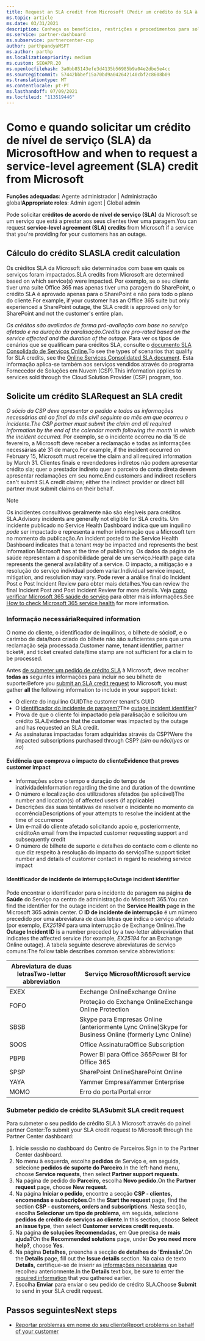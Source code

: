 ```yaml
---
title: Request an SLA credit from Microsoft (Pedir um crédito do SLA à Microsoft)
ms.topic: article
ms.date: 03/31/2021
description: Conheça os benefícios, restrições e procedimentos para solicitar um crédito de acordo de nível de serviço (SLA) da Microsoft se os seus clientes experimentarem uma falha de serviço.
ms.service: partner-dashboard
ms.subservice: partnercenter-csp
author: parthpandyaMSFT
ms.author: parthp
ms.localizationpriority: medium
ms.custom: SEOAPR.20
ms.openlocfilehash: 3a0bb85143efe3d4135b56985b9a04e2dbe5e4cc
ms.sourcegitcommit: 57442bbbef15a70bd9a042642140cbf2c8608b09
ms.translationtype: MT
ms.contentlocale: pt-PT
ms.lasthandoff: 07/09/2021
ms.locfileid: "113519446"
---
```

# <a name="how-and-when-to-request-a-service-level-agreement-sla-credit-from-microsoft"></a><span data-ttu-id="4828b-103">Como e quando solicitar um crédito de nível de serviço (SLA) da Microsoft</span><span class="sxs-lookup"><span data-stu-id="4828b-103">How and when to request a service-level agreement (SLA) credit from Microsoft</span></span>

<span data-ttu-id="4828b-104">**Funções adequadas**: Agente administrador | Administração global</span><span class="sxs-lookup"><span data-stu-id="4828b-104">**Appropriate roles**: Admin agent | Global admin</span></span>

<span data-ttu-id="4828b-105">Pode solicitar **créditos de acordo de nível de serviço (SLA)** da Microsoft se um serviço que está a prestar aos seus clientes tiver uma paragem.</span><span class="sxs-lookup"><span data-stu-id="4828b-105">You can request **service-level agreement (SLA) credits** from Microsoft if a service that you're providing for your customers has an outage.</span></span>

## <a name="sla-credit-calculation"></a><span data-ttu-id="4828b-106">Cálculo do crédito SLA</span><span class="sxs-lookup"><span data-stu-id="4828b-106">SLA credit calculation</span></span>

<span data-ttu-id="4828b-107">Os créditos SLA da Microsoft são determinados com base em quais os serviços foram impactados.</span><span class="sxs-lookup"><span data-stu-id="4828b-107">SLA credits from Microsoft are determined based on which service(s) were impacted.</span></span> <span data-ttu-id="4828b-108">Por exemplo, se o seu cliente tiver uma suite Office 365 mas apenas tiver uma paragem do SharePoint, o crédito SLA é aprovado apenas para o SharePoint e não para todo o plano do cliente.</span><span class="sxs-lookup"><span data-stu-id="4828b-108">For example, if your customer has an Office 365 suite but only experienced a SharePoint outage, the SLA credit is approved only for SharePoint and not the customer's entire plan.</span></span>

<span data-ttu-id="4828b-109">*Os créditos são avaliados de forma pró-avaliação com base no serviço afetado e na duração da paralisação.*</span><span class="sxs-lookup"><span data-stu-id="4828b-109">*Credits are pro-rated based on the service affected and the duration of the outage.*</span></span> <span data-ttu-id="4828b-110">Para ver os tipos de cenários que se qualificam para créditos SLA, consulte o [documento SLA Consolidado de Serviços Online.](http://www.microsoftvolumelicensing.com/DocumentSearch.aspx?Mode=3&DocumentTypeId=37)</span><span class="sxs-lookup"><span data-stu-id="4828b-110">To see the types of scenarios that qualify for SLA credits, see the [Online Services Consolidated SLA document](http://www.microsoftvolumelicensing.com/DocumentSearch.aspx?Mode=3&DocumentTypeId=37).</span></span> <span data-ttu-id="4828b-111">Esta informação aplica-se também aos serviços vendidos através do programa Fornecedor de Soluções em Nuvem (CSP).</span><span class="sxs-lookup"><span data-stu-id="4828b-111">This information applies to services sold through the Cloud Solution Provider (CSP) program, too.</span></span>


## <a name="request-an-sla-credit"></a><span data-ttu-id="4828b-112">Solicite um crédito SLA</span><span class="sxs-lookup"><span data-stu-id="4828b-112">Request an SLA credit</span></span>

<span data-ttu-id="4828b-113">*O sócio da CSP deve apresentar o pedido e todas as informações necessárias até ao final do mês civil seguinte ao mês em que ocorreu o incidente.*</span><span class="sxs-lookup"><span data-stu-id="4828b-113">*The CSP partner must submit the claim and all required information by the end of the calendar month following the month in which the incident occurred.*</span></span> <span data-ttu-id="4828b-114">Por exemplo, se o incidente ocorreu no dia 15 de fevereiro, a Microsoft deve receber a reclamação e todas as informações necessárias até 31 de março.</span><span class="sxs-lookup"><span data-stu-id="4828b-114">For example, if the incident occurred on February 15, Microsoft must receive the claim and all required information by March 31.</span></span> <span data-ttu-id="4828b-115">Clientes finais e revendedores indiretos não podem apresentar crédito sla; quer o prestador indireto quer o parceiro de conta direta devem apresentar reclamações em seu nome.</span><span class="sxs-lookup"><span data-stu-id="4828b-115">End customers and indirect resellers can't submit SLA credit claims; either the indirect provider or direct bill partner must submit claims on their behalf.</span></span>

> [!NOTE]
> <span data-ttu-id="4828b-116">Os incidentes consultivos geralmente não são elegíveis para créditos SLA.</span><span class="sxs-lookup"><span data-stu-id="4828b-116">Advisory incidents are generally not eligible for SLA credits.</span></span> <span data-ttu-id="4828b-117">Um incidente publicado no Service Health Dashboard indica que um inquilino *pode* ser impactado e representa a melhor informação que a Microsoft tem no momento da publicação.</span><span class="sxs-lookup"><span data-stu-id="4828b-117">An incident posted to the Service Health Dashboard indicates that a tenant *may* be impacted and represents the best information Microsoft has at the time of publishing.</span></span> <span data-ttu-id="4828b-118">Os dados da página de saúde representam a disponibilidade geral de um serviço.</span><span class="sxs-lookup"><span data-stu-id="4828b-118">Health page data represents the general availability of a service.</span></span> <span data-ttu-id="4828b-119">O impacto, a mitigação e a resolução do serviço individual podem variar.</span><span class="sxs-lookup"><span data-stu-id="4828b-119">Individual service impact, mitigation, and resolution may vary.</span></span> <span data-ttu-id="4828b-120">Pode rever a análise final do Incident Post e Post Incident Review para obter mais detalhes.</span><span class="sxs-lookup"><span data-stu-id="4828b-120">You can review the final Incident Post and Post Incident Review for more details.</span></span> <span data-ttu-id="4828b-121">Veja [como verificar Microsoft 365 saúde do serviço](/microsoft-365/enterprise/view-service-health#incidents-and-advisories) para obter mais informações.</span><span class="sxs-lookup"><span data-stu-id="4828b-121">See [How to check Microsoft 365 service health](/microsoft-365/enterprise/view-service-health#incidents-and-advisories) for more information.</span></span>

### <a name="required-information"></a><span data-ttu-id="4828b-122">Informação necessária</span><span class="sxs-lookup"><span data-stu-id="4828b-122">Required information</span></span>

<span data-ttu-id="4828b-123">O nome do cliente, o identificador de inquilinos, o bilhete de sócio#, e o carimbo de data/hora criado do bilhete não são suficientes para que uma reclamação seja processada.</span><span class="sxs-lookup"><span data-stu-id="4828b-123">Customer name, tenant identifier, partner ticket#, and ticket created date/time stamp are not sufficient for a claim to be processed.</span></span>

<span data-ttu-id="4828b-124">Antes [de submeter um pedido de crédito SLA](#submit-sla-credit-request) à Microsoft, deve recolher **todas as** seguintes informações para incluir no seu bilhete de suporte:</span><span class="sxs-lookup"><span data-stu-id="4828b-124">Before you [submit an SLA credit request](#submit-sla-credit-request) to Microsoft, you must gather **all** the following information to include in your support ticket:</span></span>

- <span data-ttu-id="4828b-125">O cliente do inquilino GUID</span><span class="sxs-lookup"><span data-stu-id="4828b-125">The customer tenant's GUID</span></span>
- <span data-ttu-id="4828b-126">O [identificador do incidente de paragem?](#outage-incident-identifier)</span><span class="sxs-lookup"><span data-stu-id="4828b-126">The [outage incident identifier](#outage-incident-identifier)?</span></span>
- <span data-ttu-id="4828b-127">Prova de que o cliente foi impactado pela paralisação e solicitou um crédito SLA.</span><span class="sxs-lookup"><span data-stu-id="4828b-127">Evidence that the customer was impacted by the outage and has requested an SLA credit.</span></span>
- <span data-ttu-id="4828b-128">As assinaturas impactadas foram adquiridas através da CSP?</span><span class="sxs-lookup"><span data-stu-id="4828b-128">Were the impacted subscriptions purchased through CSP?</span></span> <span data-ttu-id="4828b-129">*(sim* ou *não)*</span><span class="sxs-lookup"><span data-stu-id="4828b-129">(*yes* or *no*)</span></span>

#### <a name="evidence-that-proves-customer-impact"></a><span data-ttu-id="4828b-130">Evidência que comprova o impacto do cliente</span><span class="sxs-lookup"><span data-stu-id="4828b-130">Evidence that proves customer impact</span></span>

- <span data-ttu-id="4828b-131">Informações sobre o tempo e duração do tempo de inatividade</span><span class="sxs-lookup"><span data-stu-id="4828b-131">Information regarding the time and duration of the downtime</span></span>
- <span data-ttu-id="4828b-132">O número e localização dos utilizadores afetados (se aplicável)</span><span class="sxs-lookup"><span data-stu-id="4828b-132">The number and location(s) of affected users (if applicable)</span></span>
- <span data-ttu-id="4828b-133">Descrições das suas tentativas de resolver o incidente no momento da ocorrência</span><span class="sxs-lookup"><span data-stu-id="4828b-133">Descriptions of your attempts to resolve the incident at the time of occurrence</span></span>
- <span data-ttu-id="4828b-134">Um e-mail do cliente afetado solicitando apoio e, posteriormente, crédito</span><span class="sxs-lookup"><span data-stu-id="4828b-134">An email from the impacted customer requesting support and subsequently credit</span></span>
- <span data-ttu-id="4828b-135">O número de bilhete de suporte e detalhes do contacto com o cliente no que diz respeito à resolução do impacto do serviço</span><span class="sxs-lookup"><span data-stu-id="4828b-135">The support ticket number and details of customer contact in regard to resolving service impact</span></span>


#### <a name="outage-incident-identifier"></a><span data-ttu-id="4828b-136">Identificador de incidente de interrupção</span><span class="sxs-lookup"><span data-stu-id="4828b-136">Outage incident identifier</span></span>

<span data-ttu-id="4828b-137">Pode encontrar o identificador para o incidente de paragem na página **de Saúde** do Serviço na centro de administração do Microsoft 365.</span><span class="sxs-lookup"><span data-stu-id="4828b-137">You can find the identifier for the outage incident on the **Service Health** page in the Microsoft 365 admin center.</span></span> <span data-ttu-id="4828b-138">O **ID de incidente de interrupção** é um número precedido por uma abreviatura de duas letras que indica o serviço afetado (por exemplo, *EX25194* para uma interrupção de Exchange Online).</span><span class="sxs-lookup"><span data-stu-id="4828b-138">The **Outage Incident ID** is a number preceded by a two-letter abbreviation that indicates the affected service (for example, *EX25194* for an Exchange Online outage).</span></span> <span data-ttu-id="4828b-139">A tabela seguinte descreve abreviaturas de serviço comuns:</span><span class="sxs-lookup"><span data-stu-id="4828b-139">The follow table describes common service abbreviations:</span></span>

| <span data-ttu-id="4828b-140">Abreviatura de duas letras</span><span class="sxs-lookup"><span data-stu-id="4828b-140">Two-letter abbreviation</span></span> | <span data-ttu-id="4828b-141">Serviço Microsoft</span><span class="sxs-lookup"><span data-stu-id="4828b-141">Microsoft service</span></span> |
| ----------------------- | ----------------- |
| <span data-ttu-id="4828b-142">EX</span><span class="sxs-lookup"><span data-stu-id="4828b-142">EX</span></span> | <span data-ttu-id="4828b-143">Exchange Online</span><span class="sxs-lookup"><span data-stu-id="4828b-143">Exchange Online</span></span> |
| <span data-ttu-id="4828b-144">FO</span><span class="sxs-lookup"><span data-stu-id="4828b-144">FO</span></span> | <span data-ttu-id="4828b-145">Proteção do Exchange Online</span><span class="sxs-lookup"><span data-stu-id="4828b-145">Exchange Online Protection</span></span> |
| <span data-ttu-id="4828b-146">SB</span><span class="sxs-lookup"><span data-stu-id="4828b-146">SB</span></span> | <span data-ttu-id="4828b-147">Skype para Empresas Online (anteriormente Lync Online)</span><span class="sxs-lookup"><span data-stu-id="4828b-147">Skype for Business Online (formerly Lync Online)</span></span> |
| <span data-ttu-id="4828b-148">SO</span><span class="sxs-lookup"><span data-stu-id="4828b-148">OS</span></span> | <span data-ttu-id="4828b-149">Office Assinatura</span><span class="sxs-lookup"><span data-stu-id="4828b-149">Office Subscription</span></span> |
| <span data-ttu-id="4828b-150">PB</span><span class="sxs-lookup"><span data-stu-id="4828b-150">PB</span></span> | <span data-ttu-id="4828b-151">Power BI para Office 365</span><span class="sxs-lookup"><span data-stu-id="4828b-151">Power BI for Office 365</span></span> |
| <span data-ttu-id="4828b-152">SP</span><span class="sxs-lookup"><span data-stu-id="4828b-152">SP</span></span> | <span data-ttu-id="4828b-153">SharePoint Online</span><span class="sxs-lookup"><span data-stu-id="4828b-153">SharePoint Online</span></span> |
| <span data-ttu-id="4828b-154">YA</span><span class="sxs-lookup"><span data-stu-id="4828b-154">YA</span></span> | <span data-ttu-id="4828b-155">Yammer Empresa</span><span class="sxs-lookup"><span data-stu-id="4828b-155">Yammer Enterprise</span></span> |
| <span data-ttu-id="4828b-156">MO</span><span class="sxs-lookup"><span data-stu-id="4828b-156">MO</span></span> | <span data-ttu-id="4828b-157">Erro do portal</span><span class="sxs-lookup"><span data-stu-id="4828b-157">Portal error</span></span> |

### <a name="submit-sla-credit-request"></a><span data-ttu-id="4828b-158">Submeter pedido de crédito SLA</span><span class="sxs-lookup"><span data-stu-id="4828b-158">Submit SLA credit request</span></span>

<span data-ttu-id="4828b-159">Para submeter o seu pedido de crédito SLA à Microsoft através do painel partner Center:</span><span class="sxs-lookup"><span data-stu-id="4828b-159">To submit your SLA credit request to Microsoft through the Partner Center dashboard:</span></span>

1. <span data-ttu-id="4828b-160">Inicie sessão no dashboard do Centro de Parceiros.</span><span class="sxs-lookup"><span data-stu-id="4828b-160">Sign in to the Partner Center dashboard.</span></span>
2. <span data-ttu-id="4828b-161">No menu à esquerda, escolha **pedidos** de Serviço e, em seguida, selecione **pedidos de suporte do Parceiro**.</span><span class="sxs-lookup"><span data-stu-id="4828b-161">In the left-hand menu, choose **Service requests**, then select **Partner support requests**.</span></span>
3. <span data-ttu-id="4828b-162">Na página de pedido do **Parceiro,** escolha **Novo pedido.**</span><span class="sxs-lookup"><span data-stu-id="4828b-162">On the **Partner request** page, choose **New request**.</span></span>
4. <span data-ttu-id="4828b-163">Na página **Iniciar o pedido,** encontre a secção **CSP - clientes, encomendas e subscrições**.</span><span class="sxs-lookup"><span data-stu-id="4828b-163">On the **Start the request** page, find the section **CSP - customers, orders and subscriptions**.</span></span> <span data-ttu-id="4828b-164">Nesta secção, escolha **Selecionar um tipo de problema,** em seguida, selecione **pedidos de crédito de serviços ao cliente**.</span><span class="sxs-lookup"><span data-stu-id="4828b-164">In this section, choose **Select an issue type**, then select **Customer services credit requests**.</span></span>
5. <span data-ttu-id="4828b-165">Na página **de soluções Recomendadas,** em Que precisa de **mais ajuda?**</span><span class="sxs-lookup"><span data-stu-id="4828b-165">On the **Recommended solutions** page, under **Do you need more help?**, choose **Yes**.</span></span>
6. <span data-ttu-id="4828b-166">Na página **Detalhes,** preencha a secção **de detalhes do 'Emissão'.**</span><span class="sxs-lookup"><span data-stu-id="4828b-166">On the **Details** page, fill out the **Issue details** section.</span></span> <span data-ttu-id="4828b-167">Na caixa de texto **Details,** certifique-se de inserir as [informações necessárias](#required-information) que recolheu anteriormente.</span><span class="sxs-lookup"><span data-stu-id="4828b-167">In the **Details** text box, be sure to enter the [required information](#required-information) that you gathered earlier.</span></span>
7. <span data-ttu-id="4828b-168">Escolha **Enviar** para enviar o seu pedido de crédito SLA.</span><span class="sxs-lookup"><span data-stu-id="4828b-168">Choose **Submit** to send in your SLA credit request.</span></span>

## <a name="next-steps"></a><span data-ttu-id="4828b-169">Passos seguintes</span><span class="sxs-lookup"><span data-stu-id="4828b-169">Next steps</span></span>

- [<span data-ttu-id="4828b-170">Reportar problemas em nome do seu cliente</span><span class="sxs-lookup"><span data-stu-id="4828b-170">Report problems on behalf of your customer</span></span>](report-problems-on-behalf-of-a-customer.md)
